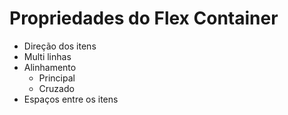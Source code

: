 
# Propriedades do Flex Container

* Direção dos itens
* Multi linhas
* Alinhamento
  * Principal
  * Cruzado
* Espaços entre os itens